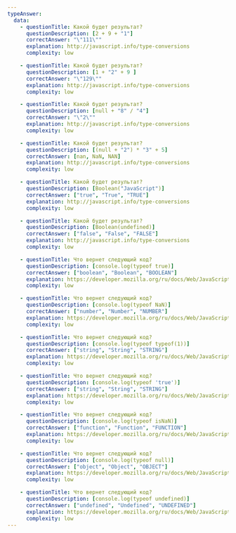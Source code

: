 ```yaml
---
typeAnswer:
  data: 
    - questionTitle: Какой будет результат?
      questionDescription: [2 + 9 + "1"]
      correctAnswer: "\"111\""
      explanation: http://javascript.info/type-conversions
      complexity: low 

    - questionTitle: Какой будет результат?
      questionDescription: [1 + "2" + 9 ]
      correctAnswer: "\"129\""
      explanation: http://javascript.info/type-conversions
      complexity: low

    - questionTitle: Какой будет результат?
      questionDescription: [null + "8" / "4"]
      correctAnswer: "\"2\""
      explanation: http://javascript.info/type-conversions
      complexity: low

    - questionTitle: Какой будет результат?
      questionDescription: [(null + "2") * "3" + 5]
      correctAnswer: [nan, NaN, NAN]
      explanation: http://javascript.info/type-conversions
      complexity: low

    - questionTitle: Какой будет результат?
      questionDescription: [Boolean("JavaScript")]
      correctAnswer: ["true", "True", "TRUE"]
      explanation: http://javascript.info/type-conversions
      complexity: low

    - questionTitle: Какой будет результат?
      questionDescription: [Boolean(undefined)]
      correctAnswer: ["false", "False", "FALSE"]
      explanation: http://javascript.info/type-conversions
      complexity: low

    - questionTitle: Что вернет следующий код?
      questionDescription: [console.log(typeof true)]
      correctAnswer: ["boolean", "Boolean", "BOOLEAN"]
      explanation: https://developer.mozilla.org/ru/docs/Web/JavaScript/Reference/Operators/typeof
      complexity: low

    - questionTitle: Что вернет следующий код?
      questionDescription: [console.log(typeof NaN)]
      correctAnswer: ["number", "Number", "NUMBER"]
      explanation: https://developer.mozilla.org/ru/docs/Web/JavaScript/Reference/Operators/typeof
      complexity: low

    - questionTitle: Что вернет следующий код?
      questionDescription: [console.log(typeof typeof(1))]
      correctAnswer: ["string", "String", "STRING"]
      explanation: https://developer.mozilla.org/ru/docs/Web/JavaScript/Reference/Operators/typeof
      complexity: low

    - questionTitle: Что вернет следующий код?
      questionDescription: [console.log(typeof 'true')]
      correctAnswer: ["string", "String", "STRING"]
      explanation: https://developer.mozilla.org/ru/docs/Web/JavaScript/Reference/Operators/typeof
      complexity: low  

    - questionTitle: Что вернет следующий код?
      questionDescription: [console.log(typeof isNaN)]
      correctAnswer: ["function", "Function", "FUNCTION"]
      explanation: https://developer.mozilla.org/ru/docs/Web/JavaScript/Reference/Operators/typeof
      complexity: low

    - questionTitle: Что вернет следующий код?
      questionDescription: [console.log(typeof null)]
      correctAnswer: ["object", "Object", "OBJECT"]
      explanation: https://developer.mozilla.org/ru/docs/Web/JavaScript/Reference/Operators/typeof
      complexity: low

    - questionTitle: Что вернет следующий код?
      questionDescription: [console.log(typeof undefined)]
      correctAnswer: ["undefined", "Undefined", "UNDEFINED"]
      explanation: https://developer.mozilla.org/ru/docs/Web/JavaScript/Reference/Operators/typeof
      complexity: low
---
```

